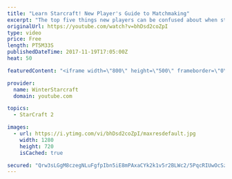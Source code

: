 ```yaml
---
title: "Learn Starcraft! New Player's Guide to Matchmaking"
excerpt: "The top five things new players can be confused about when starting off playing Starcraft 2!"
originalUrl: https://youtube.com/watch?v=bhDsd2coZpI
type: video
price: Free
length: PT5M33S
publishedDateTime: 2017-11-19T17:05:00Z
heat: 50

featuredContent: "<iframe width=\"800\" height=\"500\" frameborder=\"0\" src=\"https://www.youtube.com/embed/bhDsd2coZpI\" allow=\"accelerometer; autoplay; encrypted-media; gyroscope; picture-in-picture\" allowfullscreen></iframe>"

provider:
  name: WinterStarcraft
  domain: youtube.com

topics:
  - StarCraft 2

images:
  - url: https://i.ytimg.com/vi/bhDsd2coZpI/maxresdefault.jpg
    width: 1280
    height: 720
    isCached: true

secured: "Qrw3sLGgM8czegNLuFgfpIbn5iE8mPAxaCYk2k1v5r2BLWc2/5PqcRIUwOcSzKjcVyBW9iqwlpCpBVIbCEipSoIAh/aT5AOvviw/amjXpVG1DuBuLpbX4B1f99WEoV71zKpAvu9CUViRWv0zrcVd+UaUuy5z88knFS7ghfpuib+z+y432GaeZf7L+9EPxFSO2ruyGVQSKlNH9irn+8SP+0BwJkoKebN8jd2AOpl6oySbj8Dvbbr9Wm1M9AxS4mdFreelNSNe3yif1040MrWVOCfqim2CmUZ2Pkk0u0BHZlxnerVg++PFM+9klaFrN5bkbB4CNZbDi82iwUQAUJ/8uTkVy5WnXKAMQCkLO1H5YMIMD9bnJOBr5t6ndRSevwayCF45TpMxSZejo7pAF+U3nEcjJupg4lSgXYcf9LiJddU=;uhtE/8LgUYJY8mPUgZ9ogA=="
---
```


